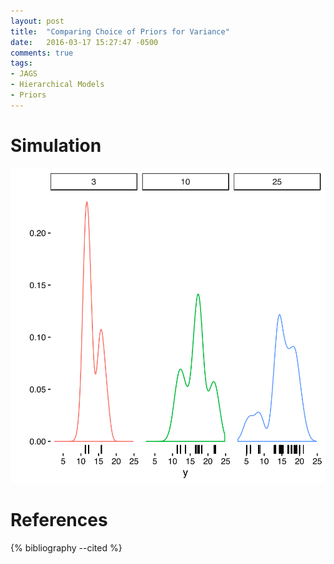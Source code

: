 ```yaml
---
layout: post
title:  "Comparing Choice of Priors for Variance"
date:   2016-03-17 15:27:47 -0500
comments: true
tags:
- JAGS
- Hierarchical Models
- Priors
---
```


# Simulation

![Simple Simulation](/assets/img/variance-sim-1.svg)

# References

{% bibliography --cited %}
